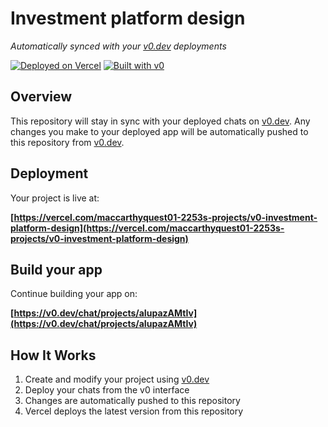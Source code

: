 # Investment platform design

*Automatically synced with your [v0.dev](https://v0.dev) deployments*

[![Deployed on Vercel](https://img.shields.io/badge/Deployed%20on-Vercel-black?style=for-the-badge&logo=vercel)](https://vercel.com/maccarthyquest01-2253s-projects/v0-investment-platform-design)
[![Built with v0](https://img.shields.io/badge/Built%20with-v0.dev-black?style=for-the-badge)](https://v0.dev/chat/projects/aIupazAMtIv)

## Overview

This repository will stay in sync with your deployed chats on [v0.dev](https://v0.dev).
Any changes you make to your deployed app will be automatically pushed to this repository from [v0.dev](https://v0.dev).

## Deployment

Your project is live at:

**[https://vercel.com/maccarthyquest01-2253s-projects/v0-investment-platform-design](https://vercel.com/maccarthyquest01-2253s-projects/v0-investment-platform-design)**

## Build your app

Continue building your app on:

**[https://v0.dev/chat/projects/aIupazAMtIv](https://v0.dev/chat/projects/aIupazAMtIv)**

## How It Works

1. Create and modify your project using [v0.dev](https://v0.dev)
2. Deploy your chats from the v0 interface
3. Changes are automatically pushed to this repository
4. Vercel deploys the latest version from this repository
